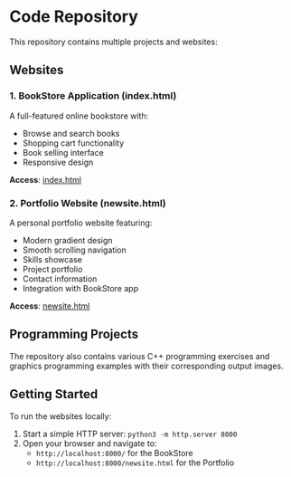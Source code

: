 # Code Repository

This repository contains multiple projects and websites:

## Websites

### 1. BookStore Application (index.html)
A full-featured online bookstore with:
- Browse and search books
- Shopping cart functionality
- Book selling interface
- Responsive design

**Access**: [index.html](./index.html)

### 2. Portfolio Website (newsite.html)
A personal portfolio website featuring:
- Modern gradient design
- Smooth scrolling navigation
- Skills showcase
- Project portfolio
- Contact information
- Integration with BookStore app

**Access**: [newsite.html](./newsite.html)

## Programming Projects
The repository also contains various C++ programming exercises and graphics programming examples with their corresponding output images.

## Getting Started
To run the websites locally:
1. Start a simple HTTP server: `python3 -m http.server 8000`
2. Open your browser and navigate to:
   - `http://localhost:8000/` for the BookStore
   - `http://localhost:8000/newsite.html` for the Portfolio